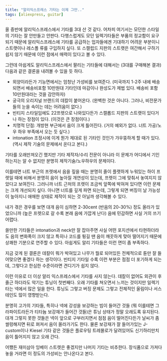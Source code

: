 ```yaml
---
title: "알리익스프레스 기타는 이제 그만.."
tags: [aliexpress, guitar]
---
```


올 중반에 알리익스프레스에서 기타를 3대 산 것 같다. 어차피 여기서는 모던한 스타일의 기타는 잘 안만들고 안판다. 다행스럽게도 모던 일렉기타들은 부품의 정교함이 요구되기 때문에 알리익스프레스에 기타를 공급하는 업자들에겐 기대하기 어려운 부분이니 스트랫이나 레스폴 류를 구입하지 싶다. 또 스캘럽드 지판의 스트랫은 여간해서 구하기 쉽지 않기 때문에 이런 점에서 매력이 있다고 볼 수 있다.

그런데 아쉽게도 알리익스프레스에서 팔리는 기타들에 대해서는 (3대를 구매해본 결과) 다음과 같은 결론을 내려볼 수 있을 듯 하다.

- 외양이라든가 기능면에서는 엄청난 가성비를 보여준다. (미국까지 1-2주 내에 배송되면서 배송비포함 10만원대 기타인데 마감이나 완성도가 제법 있다. 배송비 포함 10만원대라는 것을 감안하자)
- 궁극의 오리지널 브랜드의 데칼이 붙어온다. (완벽한 것은 아니다. 그러나, 비전문가들의 눈을 속이는 데는 어려움이 없다.)
- 빈티지 스타일임에도 22프렛으로 나와있다든가 스캘롭드 지판의 스트랫이 있다거나 하는 장점이 있다. (이것은 큰 장점이다.)
- 치명적 단점: 개방현 부근에서 음이 크게 틀어진다. (거의 예외가 없다. 너트 가공/노우 하우 부족에서 오는 듯 싶다.)
- intonation 조정시에 이게 뭔가 제대로 된 기타인 것인가 갸우뚱하게 할 때가 있다. (역시 제작 기술의 문제에서 온다고 본다.)

기타를 오래만져오긴 했지만 기타 제작자/수리 전문이 아니라 이 문제가 어디에서 기인하는지는 알 수 없지만 분명히 제작기술/노우하우의 문제이다. 

이를테면 너트 부근의 프렛에서 음을 짚을 때는 분명히 줄이 플랫하게 누워있는 하이 프렛일 때에 비해서 분명히 음이 높아질 개연성이 있는데, 프렛이 그에 맞춰서 놓여지지 않았다고 보여진다. 그러니까 너트 근처의 프렛이 조금씩 앞쪽에 박혀져 있다면 이런 문제는 크게 개선되지 싶다. 아니면 너트를 깊게 파면 되는데, 그렇게 되면 버징이 날 가능성이 높아지니 애매한 상태로 제작이 되는 것 아닐까 생각해볼 수 있다. 

내가 겪은 경우를 보면 대개 음이 심하면 2-30cent (반음의 20-30%) 정도 올라가 있었으니까 (높은 프렛으로 갈 수록 본래 음에 가깝게 난다) 음에 민감하면 사실 거의 쓰기 어렵다. 

쓸만한 기타들은 intonation과 neck만 잘 잡아주면 사실 어떤 포지션에서 타현하더라도 음의 변화폭이 크지 않고 특히나 코드를 튕길 땐 음이 깨끗하게 맞아 떨어지기 때문에 상쾌한 기분으로 연주할 수 있다. 아쉽게도 알리 기타들은 이런 면이 좀 부족하다. 

지금 갖게 된 결론은 데칼이 뭐가 박혀있고 나무가 뭘로 되어있든 전체적으로 튠만 잘 들어맞으면 좋겠다 하는 생각이다. 빈티지 기타일 수록 이런 부분은 점점 더 포기하게 되는데, 그렇다고 한심한 수준이라면 견디기가 쉽지 않다.

이런 이유로 더 이상 알리 익스프레스에서 기타를 사지 않는다. 데칼이 없어도 외관이 후줄근 하더라도 악기는 튜닝이 첫번째다. 오래 기타를 쳐오면서 느끼는 것이지만 일렉기타는 넥에서 많은 일을 한다. 튜닝도 그렇고 버징 문제도 그렇고 전체적인 울림이나 서스테인도 많이 영향받는다. 

분명히 고가의 기타들, 특히나 넥에 강성을 보강하는 빔이 들어간 것들 (뭐 이를테면 그라파이트라든가 티타늄 보강재가 들어간 것들)은 튜닝 상태가 정말 오래도록 유지된다. 대개 그렇지 못한 것들은 넥이 앞으로 구부러지면서 점점 음이 떨어진다든가 날씨가 좀 썰렁해지면 뒤로 펴져서 음이 올라가기도 한다. 물론 보강재가 잘 들어가있는 J-custom이나 Kiesel 기타 같은 것들은 플로우팅 트레몰로가 달려있어도 신기하리만치 음이 틀어지지 않고 오래 간다. 

어쨌든 재미삼아 잉베이 스트렛은 좋겠지만 나머지 기타는 비추한다. 장식품으로 가져다놓을 거라면 이 정도의 가성비는 안나온다고 본다. 